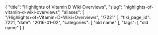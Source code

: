 {
    "title": "Highlights of Vitamin D Wiki Overviews",
    "slug": "highlights-of-vitamin-d-wiki-overviews",
    "aliases": [
        "/Highlights+of+Vitamin+D+Wiki+Overviews",
        "/7221"
    ],
    "tiki_page_id": 7221,
    "date": "2016-01-02",
    "categories": [
        "old name"
    ],
    "tags": [
        "old name"
    ]
}